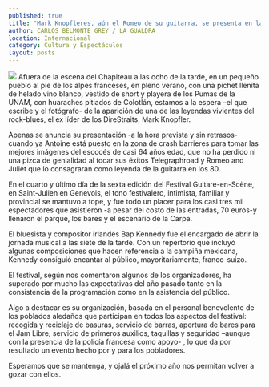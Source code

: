 ```yaml
---
published: true
title: "Mark Knopfleres, aún el Romeo de su guitarra, se presenta en la escena Chapiteau en Francia"
author: CARLOS BELMONTE GREY / LA GUALDRA
location: Internacional
category: Cultura y Espectáculos
layout: posts
---
```


![](http://i.imgur.com/vF7RiDcm.jpg)
Afuera de la escena del Chapiteau a las ocho de la tarde, en un pequeño pueblo al pie de los alpes franceses, en pleno verano, con una pichet llenita de helado vino blanco, vestido de short y playera de los Pumas de la UNAM, con huaraches pitiados de Colotlán, estamos a la espera –el que escribe y el fotógrafo- de la aparición de una de las  leyendas vivientes del rock-blues, el ex líder de los DireStraits, Mark Knopfler.

Apenas se anuncia su presentación -a la hora prevista y sin retrasos- cuando ya Antoine está puesto en la zona de crash barrieres  para tomar las mejores imágenes del escocés de casi 64 años edad, que no ha perdido ni una pizca de genialidad al tocar sus éxitos Telegraphroad y Romeo and Juliet que lo consagraran como leyenda de la guitarra en los 80.

En el cuarto y último día de la sexta edición del Festival Guitare-en-Scène, en Saint-Julien en Genevois, el tono festivalero, intimista, familiar y provincial se mantuvo a tope, y fue todo un placer para los casi tres mil espectadores que asistieron  -a pesar del costo de las entradas, 70 euros-y llenaron el parque, los bares y el escenario de la Carpa.

El bluesista y compositor irlandés Bap Kennedy fue el encargado de abrir la jornada musical a las siete de la tarde. Con un repertorio que incluyó algunas composiciones que hacen referencia a la campiña mexicana, Kennedy consiguió encantar al público, mayoritariamente,  franco-suizo.

El festival, según nos comentaron algunos de los organizadores, ha superado por mucho las expectativas del año pasado tanto en la consistencia de la programación como en la asistencia del público.

Algo a destacar es su organización, basada en el personal benevolente de los poblados aledaños que participan en todos los aspectos del festival: recogida y reciclaje de basuras, servicio de barras, apertura de bares para el Jam Libre, servicio de primeros auxilios, taquillas y seguridad –aunque con la presencia de la policía francesa como apoyo- , lo que da por resultado un evento hecho por y para los pobladores. 

Esperamos que se mantenga, y ojalá el próximo año nos permitan volver a gozar con ellos.
